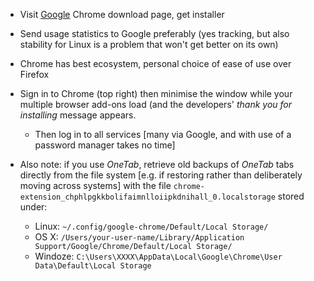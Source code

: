- Visit [Google](https://www.google.com/chrome/index.html) Chrome download page, get installer

- Send usage statistics to Google preferably (yes tracking, but also stability for Linux is a problem that won't get better on its own)
- Chrome has best ecosystem, personal choice of ease of use over Firefox

- Sign in to Chrome (top right) then minimise the window while your multiple browser add-ons load (and the developers' _thank you for installing_ message appears.
  - Then log in to all services [many via Google, and with use of a password manager takes no time]

- Also note: if you use _OneTab_, retrieve old backups of _OneTab_ tabs directly from the file system [e.g. if restoring rather than deliberately moving across systems] with the file `chrome-extension_chphlpgkkbolifaimnlloiipkdnihall_0.localstorage` stored under:
  - Linux: `~/.config/google-chrome/Default/Local Storage/`
  - OS X: `/Users/your-user-name/Library/Application Support/Google/Chrome/Default/Local Storage/`
  - Windoze: `C:\Users\XXXX\AppData\Local\Google\Chrome\User Data\Default\Local Storage`
